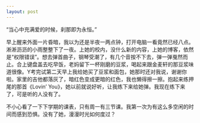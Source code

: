 ```yaml
---
layout: post
---
```

“当心中充满爱的时候，刹那即为永恒。”

早上醒来外面一片昏暗，我以为还是半夜一两点钟，打开电脑一看竟然已经八点。淅淅沥沥的小雨整整下了一夜。上她的校内，没什么新的内容，上她的博客，依然是“权限错误”。想去弹首曲子，钢琴受潮了，有几个音按不下去，弹一弹戛然而止。合上键盘盖去吃早饭，老妈留下一杯刚磨的豆浆，喝起来跟金麦轩的那豆浆味道很像。Y考完试第二天早上我给她买了豆浆和面包，她那时还对我说，谢谢你啦。家里的吉他都落灰了，暗红色变成更暗的红色，我也懒得擦一擦。抱起来练押尾的那首《Lovin’ You》，她以前就说好听，让我练下来给她弹。我现在练下来了，可是听的人没有了。

不小心看了一下下学期的课表，只有周一有三节课。我第一次为有这么多空闲的时间而感到恐惧。没有了她，漫漫时光如何度过？
